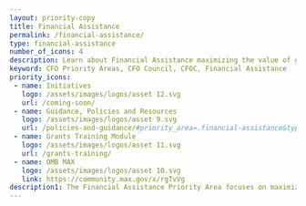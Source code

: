 ```yaml
---
layout: priority-copy
title: Financial Assistance
permalink: /financial-assistance/
type: financial-assistance
number_of_icons: 4
description: Learn about Financial Assistance maximizing the value of grant funding.
keyword: CFO Priority Areas, CFO Council, CFOC, Financial Assistance
priority_icons: 
 - name: Initiatives
   logo: /assets/images/logos/asset 12.svg
   url: /coming-soon/
 - name: Guidance, Policies and Resources
   logo: /assets/images/logos/asset 9.svg
   url: /policies-and-guidance/#priority_area=.financial-assistance&type=*
 - name: Grants Training Module
   logo: /assets/images/logos/asset 11.svg
   url: /grants-training/
 - name: OMB MAX
   logo: /assets/images/logos/asset 10.svg
   link: https://community.max.gov/x/rgTvVg   
description1: The Financial Assistance Priority Area focuses on maximizing the value of grant funding by applying a risk-based, data-driven framework that balances compliance requirements with demonstrating successful results for the American taxpayer.
---
```




